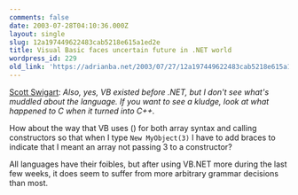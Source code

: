 ```yaml
---
comments: false
date: 2003-07-28T04:10:36.000Z
layout: single
slug: 12a197449622483cab5218e615a1ed2e
title: Visual Basic faces uncertain future in .NET world
wordpress_id: 229
old_link: 'https://adrianba.net/2003/07/27/12a197449622483cab5218e615a1ed2e/'
---
```

[
Scott Swigart](http://radiocomments2.userland.com/comments?u=117167&p=400&link=http%3A%2F%2Fradio.weblogs.com%2F0117167%2F2003%2F07%2F24.html%23a400): _Also, yes, VB existed before .NET, but I
don't see what's muddled about the language. If you want to see a
kludge, look at what happened to C when it turned into
C++._

How about the way that VB uses () for both array syntax and
calling constructors so that when I type `New
MyObject(3)` I have to add braces to indicate that I meant an
array not passing 3 to a constructor?

All languages have their foibles, but after using VB.NET more
during the last few weeks, it does seem to suffer from more
arbitrary grammar decisions than most.
